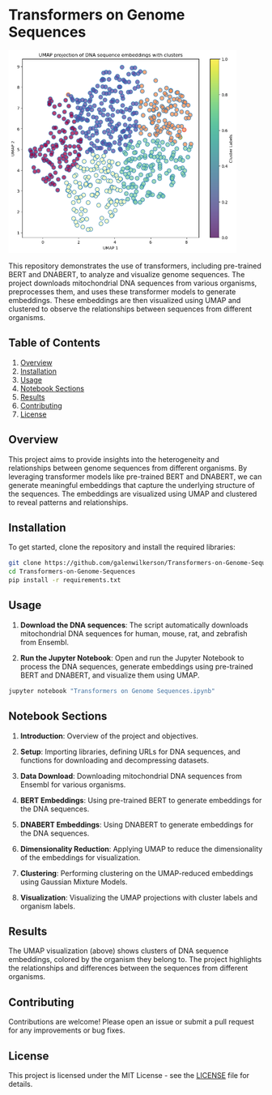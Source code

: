 # Transformers on Genome Sequences


<img src="./dnabert_umap.png" width="450" height="400">

This repository demonstrates the use of transformers, including pre-trained BERT and DNABERT, to analyze and visualize genome sequences. The project downloads mitochondrial DNA sequences from various organisms, preprocesses them, and uses these transformer models to generate embeddings. These embeddings are then visualized using UMAP and clustered to observe the relationships between sequences from different organisms.

## Table of Contents

1. [Overview](#overview)
2. [Installation](#installation)
3. [Usage](#usage)
4. [Notebook Sections](#notebook-sections)
5. [Results](#results)
6. [Contributing](#contributing)
7. [License](#license)

## Overview

This project aims to provide insights into the heterogeneity and relationships between genome sequences from different organisms. By leveraging transformer models like pre-trained BERT and DNABERT, we can generate meaningful embeddings that capture the underlying structure of the sequences. The embeddings are visualized using UMAP and clustered to reveal patterns and relationships.

## Installation

To get started, clone the repository and install the required libraries:

```bash
git clone https://github.com/galenwilkerson/Transformers-on-Genome-Sequences.git
cd Transformers-on-Genome-Sequences
pip install -r requirements.txt
```

## Usage

1. **Download the DNA sequences**:
   The script automatically downloads mitochondrial DNA sequences for human, mouse, rat, and zebrafish from Ensembl.

2. **Run the Jupyter Notebook**:
   Open and run the Jupyter Notebook to process the DNA sequences, generate embeddings using pre-trained BERT and DNABERT, and visualize them using UMAP.

```bash
jupyter notebook "Transformers on Genome Sequences.ipynb"
```

## Notebook Sections

1. **Introduction**:
   Overview of the project and objectives.

2. **Setup**:
   Importing libraries, defining URLs for DNA sequences, and functions for downloading and decompressing datasets.

3. **Data Download**:
   Downloading mitochondrial DNA sequences from Ensembl for various organisms.

4. **BERT Embeddings**:
   Using pre-trained BERT to generate embeddings for the DNA sequences.

5. **DNABERT Embeddings**:
   Using DNABERT to generate embeddings for the DNA sequences.

6. **Dimensionality Reduction**:
   Applying UMAP to reduce the dimensionality of the embeddings for visualization.

7. **Clustering**:
   Performing clustering on the UMAP-reduced embeddings using Gaussian Mixture Models.

8. **Visualization**:
   Visualizing the UMAP projections with cluster labels and organism labels.

## Results

The UMAP visualization (above) shows clusters of DNA sequence embeddings, colored by the organism they belong to. The project highlights the relationships and differences between the sequences from different organisms.


## Contributing

Contributions are welcome! Please open an issue or submit a pull request for any improvements or bug fixes.

## License

This project is licensed under the MIT License - see the [LICENSE](LICENSE) file for details.
